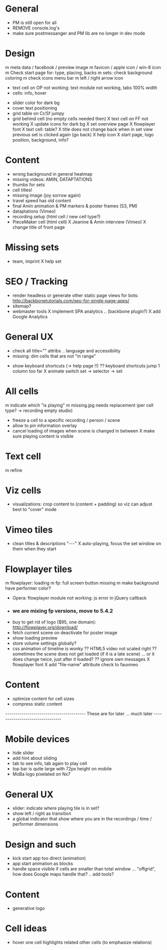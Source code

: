 General
==========================
- PM is still open for all
- REMOVE console.log's
- make sure postmessanger and PM lib are no longer in dev mode


Design
==========================
m meta data / facebook / preview image
m favicon / apple icon / win-8 icon
m Check start page for: type, placing, backs
m sets: check background coloring
m check icons menu bar
m left / right arrow icon
- text cell on OP not working: text module not working, tabs 100% width
- cells: info, hover
* slider color for dark bg
* cover text positioning
* grid table on Cr/Sf jumpy
* grid behind cell (no empty cells needed then)
	X text cell on FF not working
	X update icons for dark bg
	X set overview page
	X flowplayer font
	X text cell: table?
	X title does not change back when in set view previous set is clicked again (go back)
	X help icon
	X start page, logo position, background, info?


Content
==========================
- wrong background in general heatmap
- missing videos: AMIN, DATAPTATIONS
- thumbs for sets
- cell titles!
- missing image (joy sorrow again)
- travel speed has old content
- final Amin animation & PM markers & poster frames (S3, PM)
- dataptations (Vimeo)
- recording setup (html cell / new cell type?)
- PieceMaker cell (html cell)
	X Jeanine & Amin interview (Vimeo)
	X change title of front page


Missing sets
==========================
- team, imprint
	X help set


SEO / Tracking
==========================
- render headless or generate other static page views for bots: http://backbonetutorials.com/seo-for-single-page-apps/
- sitemap?
- webmaster tools
	X implement SPA analytics .. (backbone plugin?)
	X add Google Analytics


General UX
==========================
- check all title="" attribs .. language and accessibility
- missing: dim cells that are not "in range"
* show keyboard shortcuts (-> help page !!)
	?? keyboard shortcuts jump 1 column too far
	X animate switch set -> selector -> set


All cells
==========================
m indicate which "is playing"
m missing.jpg needs replacement (per cell type? -> recording empty studio)
- freeze a cell to a specific recording / person / scene
- allow to pin information overlay
- cancel loading of images when scene is changed in between
	X make sure playing content is visible


Text cell
==========================
m refine

Viz cells
==========================
- visualizations: crop content to (content + padding) so viz can adjust best to "cover" mode


Vimeo tiles
==========================
- clean titles & descriptions "---"
	X auto-playing, focus the set window on them when they start


Flowplayer tiles
==========================
m flowplayer: loading
m fp: full screen button missing
m make background have performer color?
- Opera: flowplayer module not working: js error in jQuery callback
- ### we are mixing fp versions, move to 5.4.2 ###
- buy to get rid of logo ($95, one domain): http://flowplayer.org/download/
- fetch current scene on deactivate for poster image
- show loading preview
- store volume settings globally?
- css animation of timeline is wonky
?? HTML5 video not scaled right
?? sometimes the scene does not get loaded (if it is a late scene) ... or it does change twice, just after it loaded?
?? ignore own messages
	X flowplayer font
	X add "file-name" attribute check to fauxmeo


Content
==========================
- optimize content for cell sizes
- compress static content


---------------------------------------- These are for later ... much later --------------------------------


Mobile devices
==========================
- hide slider
- add hint about sliding
- tab to see info, tab again to play cell
- top bar is quite large with 72px height on mobile
- MoBa logo pixelated on Nx7


General UX
==========================
- slider: indicate where playing tile is in set?
- show left / right as transition
- a global indicator that show where you are in the recordings / time / performer dimensions


Design and such
==========================
- kick start app too direct (animation)
- app start animation as blocks
- handle space visible if cells are smaller than total window ... "offgrid", how does Google maps handle that? .. add tools?


Content
==========================
- generative logo


Cell ideas
==========================
- hover one cell highlights related other cells (to emphasize relations)

